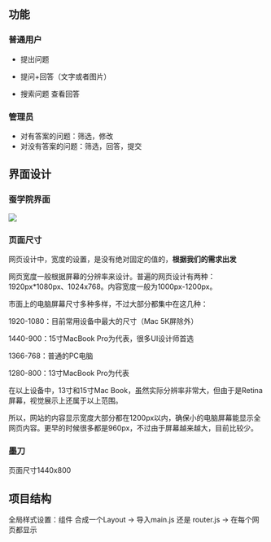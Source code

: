 ## 功能

### 普通用户

- 提出问题
- 提问+回答（文字或者图片）

- 搜索问题 查看回答

### 管理员

- 对有答案的问题：筛选，修改
- 对没有答案的问题：筛选，回答，提交



## 界面设计

### 蚕学院界面

![](C:\Users\12876\AppData\Roaming\Typora\typora-user-images\image-20210329102316181.png)



### 页面尺寸

网页设计中，宽度的设置，是没有绝对固定的值的，**根据我们的需求出发**

网页宽度一般根据屏幕的分辨率来设计。普遍的网页设计有两种：1920px*1080px、1024x768。内容宽度一般为1000px-1200px。

市面上的电脑屏幕尺寸多种多样，不过大部分都集中在这几种：

1920-1080：目前常用设备中最大的尺寸（Mac 5K屏除外）

1440-900：15寸MacBook Pro为代表，很多UI设计师首选

1366-768：普通的PC电脑

1280-800：13寸MacBook Pro为代表

在以上设备中，13寸和15寸Mac Book，虽然实际分辨率非常大，但由于是Retina屏幕，视觉展示上还属于以上范围。

所以，网站的内容显示宽度大部分都在1200px以内，确保小的电脑屏幕能显示全网页内容。更早的时候很多都是960px，不过由于屏幕越来越大，目前比较少。



### 墨刀

页面尺寸1440x800





## 项目结构

全局样式设置：组件 合成一个Layout -> 导入main.js 还是 router.js -> 在每个网页都显示